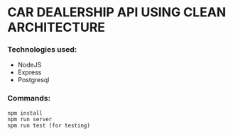 # CAR DEALERSHIP API USING CLEAN ARCHITECTURE

### Technologies used: 

* NodeJS
* Express 
* Postgresql

### Commands:

```
npm install
npm run server
npm run test (for testing)
```


